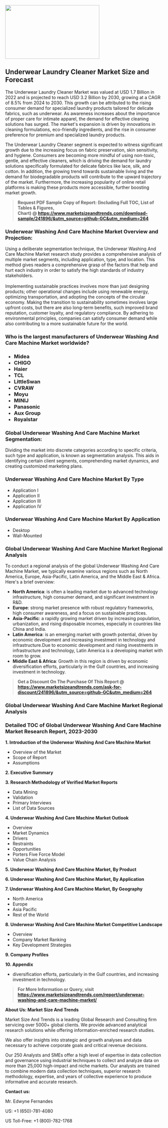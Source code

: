 <p><img class="alignnone size-medium wp-image-20088" src="https://ffe5etoiles.com/wp-content/uploads/2024/12/MST1-300x171.png" alt="" width="300" height="171" /></p><h2>Underwear Laundry Cleaner Market Size and Forecast</h2><p>The Underwear Laundry Cleaner Market was valued at USD 1.7 Billion in 2022 and is projected to reach USD 3.2 Billion by 2030, growing at a CAGR of 8.5% from 2024 to 2030. This growth can be attributed to the rising consumer demand for specialized laundry products tailored for delicate fabrics, such as underwear. As awareness increases about the importance of proper care for intimate apparel, the demand for effective cleaning solutions has surged. The market's expansion is driven by innovations in cleaning formulations, eco-friendly ingredients, and the rise in consumer preference for premium and specialized laundry products.</p><p>The Underwear Laundry Cleaner segment is expected to witness significant growth due to the increasing focus on fabric preservation, skin sensitivity, and hygiene. Consumers are becoming more mindful of using non-toxic, gentle, and effective cleaners, which is driving the demand for laundry solutions specifically formulated for delicate fabrics like lace, silk, and cotton. In addition, the growing trend towards sustainable living and the demand for biodegradable products will contribute to the upward trajectory of the market. Furthermore, the increasing popularity of online retail platforms is making these products more accessible, further boosting market growth.</p></p><blockquote id="" class=""><strong>Request PDF Sample Copy of Report: (Including Full TOC, List of Tables &amp; Figures, Chart)&nbsp;@&nbsp;<strong><a href="https://www.marketsizeandtrends.com/download-sample/241896/&utm_source=github-GC&utm_medium=264" target="_blank">https://www.marketsizeandtrends.com/download-sample/241896/&utm_source=github-GC&utm_medium=264</a></strong></strong></blockquote><h3 id="" class="">Underwear Washing And Care Machine Market&nbsp;Overview and Projection:</h3><p id="" class="">Using a deliberate segmentation technique, the Underwear Washing And Care Machine Market research study provides a comprehensive analysis of multiple market segments, including application, type, and location. This method gives readers a comprehensive grasp of the factors that help and hurt each industry in order to satisfy the high standards of industry stakeholders. <br /> <br />Implementing sustainable practices involves more than just designing products; other operational changes include using renewable energy, optimizing transportation, and adopting the concepts of the circular economy. Making the transition to sustainability sometimes involves large upfront costs, but there are also long-term benefits, such improved brand reputation, customer loyalty, and regulatory compliance. By adhering to environmental principles, companies can satisfy consumer demand while also contributing to a more sustainable future for the world.</p><h3 id="" class="">Who is the largest manufacturers of&nbsp;Underwear Washing And Care Machine Market worldwide?</h3><h3 class=""><p><ul><li>Midea </li><li> CHIGO </li><li> Haier </li><li> TCL </li><li> LittleSwan </li><li> CVRAW </li><li> Moyu </li><li> MINIJ </li><li> Panasonic </li><li> Aux Group </li><li> Royalstar</li></ul></p></h3><h3 id="" class="">Global&nbsp;Underwear Washing And Care Machine Market Segmentation:</h3><p id="" class="">Dividing the market into discrete categories according to specific criteria, such type and application, is known as segmentation analysis. This aids in identifying certain client segments, comprehending market dynamics, and creating customized marketing plans.</p><h3 id="" class="">Underwear Washing And Care Machine Market&nbsp;By Type</h3><p><p><ul><li>Application I</li><li> Application II</li><li> Application III</li><li> Application IV</p></li></ul></p></p><h3 id="" class="">Underwear Washing And Care Machine Market&nbsp;By Application</h3><p class=""><p><ul><li>Desktop</li><li> Wall-Mounted</li></ul></p></p><h3 id="" class="">Global Underwear Washing And Care Machine Market Regional Analysis</h3><p id="" class="">To conduct a regional analysis of the global Underwear Washing And Care Machine Market, we typically examine various regions such as North America, Europe, Asia-Pacific, Latin America, and the Middle East &amp; Africa. Here's a brief overview:</p><ul><li><strong>North America</strong>: is often a leading market due to advanced technology infrastructure, high consumer demand, and significant investment in R&amp;D.</li><li><strong>Europe</strong>: strong market presence with robust regulatory frameworks, high consumer awareness, and a focus on sustainable practices.</li><li><strong>Asia-Pacific</strong>: a rapidly growing market driven by increasing population, urbanization, and rising disposable incomes, especially in countries like China and India.</li><li><strong>Latin America</strong>: is an emerging market with growth potential, driven by economic development and increasing investment in technology and infrastructure.Due to economic development and rising investments in infrastructure and technology, Latin America is a developing market with room to grow.</li><li><strong>Middle East &amp; Africa</strong>: Growth in this region is driven by economic diversification efforts, particularly in the Gulf countries, and increasing investment in technology.</li></ul><blockquote id="" class=""><strong>Get a Discount On The Purchase Of This Report @ <strong><a href="https://www.marketsizeandtrends.com/ask-for-discount/241896/&utm_source=github-GC&utm_medium=264" target="_blank">https://www.marketsizeandtrends.com/ask-for-discount/241896/&utm_source=github-GC&utm_medium=264</a></strong></strong></blockquote><h3 id="" class="">Global Underwear Washing And Care Machine Market Regional Analysis</h3><h3 id="" class="">Detailed TOC of Global Underwear Washing And Care Machine Market Research Report, 2023-2030</h3><p id="" class=""><strong>1. Introduction of the Underwear Washing And Care Machine Market</strong></p><ul><li>Overview of the Market</li><li>Scope of Report</li><li>Assumptions</li></ul><p id="" class=""><strong>2. Executive Summary</strong></p><p id="" class=""><strong>3. Research Methodology of Verified Market Reports</strong></p><ul><li>Data Mining</li><li>Validation</li><li>Primary Interviews</li><li>List of Data Sources</li></ul><p id="" class=""><strong>4. Underwear Washing And Care Machine Market Outlook</strong></p><ul><li>Overview</li><li>Market Dynamics</li><li>Drivers</li><li>Restraints</li><li>Opportunities</li><li>Porters Five Force Model</li><li>Value Chain Analysis</li></ul><p id="" class=""><strong>5. Underwear Washing And Care Machine Market, By Product</strong></p><p id="" class=""><strong>6. Underwear Washing And Care Machine Market, By Application</strong></p><p id="" class=""><strong>7. Underwear Washing And Care Machine Market, By Geography</strong></p><ul><li>North America</li><li>Europe</li><li>Asia Pacific</li><li>Rest of the World</li></ul><p id="" class=""><strong>8. Underwear Washing And Care Machine Market Competitive Landscape</strong></p><ul><li>Overview</li><li>Company Market Ranking</li><li>Key Development Strategies</li></ul><p id="" class=""><strong>9. Company Profiles</strong></p><p id="" class=""><strong>10. Appendix</strong></p><ul><li>diversification efforts, particularly in the Gulf countries, and increasing investment in technology.</li></ul><blockquote id="" class=""><strong>For More Information or Query, visit <strong><strong><a href="https://www.marketsizeandtrends.com/report/underwear-washing-and-care-machine-market/" target="_blank">https://www.marketsizeandtrends.com/report/underwear-washing-and-care-machine-market/</a></strong></strong></strong></blockquote><p id="" class=""><strong>About Us: Market Size And Trends</strong></p><p id="" class="">Market Size And Trends is a leading Global Research and Consulting firm servicing over 5000+ global clients. We provide advanced analytical research solutions while offering information-enriched research studies.</p><p id="" class="">We also offer insights into strategic and growth analyses and data necessary to achieve corporate goals and critical revenue decisions.</p><p id="" class="">Our 250 Analysts and SMEs offer a high level of expertise in data collection and governance using industrial techniques to collect and analyze data on more than 25,000 high-impact and niche markets. Our analysts are trained to combine modern data collection techniques, superior research methodology, expertise, and years of collective experience to produce informative and accurate research.</p><p id="" class=""><strong>Contact us:</strong></p><p id="" class="">Mr. Edwyne Fernandes</p><p id="" class="">US: +1 (650)-781-4080</p><p id="" class="">US Toll-Free: +1 (800)-782-1768</p>
